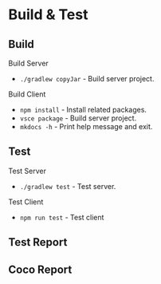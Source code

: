 # Build & Test

## Build

Build Server

* `./gradlew copyJar` - Build server project.

Build Client

* `npm install` - Install related packages.
* `vsce package` - Build server project.
* `mkdocs -h` - Print help message and exit.

## Test

Test Server

* `./gradlew test` - Test server.

Test Client

* `npm run test` - Test client

## Test Report

## Coco Report
